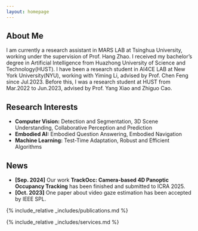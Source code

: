 ```yaml
---
layout: homepage
---
```


## About Me

I am currently a research assistant in MARS LAB at Tsinghua University, working under the supervision of Prof. Hang Zhao.
I received my bachelor’s degree in Artificial Intelligence from Huazhong University of Science and Technology(HUST). I have been a research student in AI4CE LAB at New York University(NYU), working with Yiming Li, advised by Prof. Chen Feng since Jul.2023. Before this, I was a research student at HUST from Mar.2022 to Jun.2023, advised by Prof. Yang Xiao and Zhiguo Cao.

## Research Interests
- **Computer Vision:** Detection and Segmentation, 3D Scene Understanding, Collaborative Perception and Prediction
- **Embodied AI:** Embodied Question Answering, Embodied Navigation
- **Machine Learning:** Test-Time Adaptation, Robust and Efficient Algorithms

## News

- **[Sep. 2024]** Our work **TrackOcc: Camera-based 4D Panoptic Occupancy Tracking** has been finished and submitted to ICRA 2025.
- **[Oct. 2023]** One paper about video gaze estimation has been accepted by IEEE SPL.

{% include_relative _includes/publications.md %}

{% include_relative _includes/services.md %}
